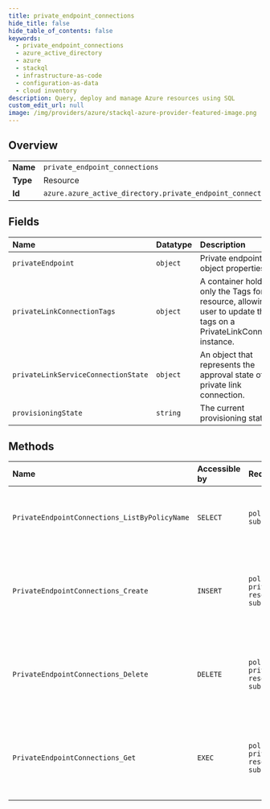 ```yaml
---
title: private_endpoint_connections
hide_title: false
hide_table_of_contents: false
keywords:
  - private_endpoint_connections
  - azure_active_directory
  - azure    
  - stackql
  - infrastructure-as-code
  - configuration-as-data
  - cloud inventory
description: Query, deploy and manage Azure resources using SQL
custom_edit_url: null
image: /img/providers/azure/stackql-azure-provider-featured-image.png
---
```

  
    

## Overview
<table><tbody>
<tr><td><b>Name</b></td><td><code>private_endpoint_connections</code></td></tr>
<tr><td><b>Type</b></td><td>Resource</td></tr>
<tr><td><b>Id</b></td><td><code>azure.azure_active_directory.private_endpoint_connections</code></td></tr>
</tbody></table>

## Fields
| Name | Datatype | Description |
|:-----|:---------|:------------|
| `privateEndpoint` | `object` | Private endpoint object properties. |
| `privateLinkConnectionTags` | `object` | A container holding only the Tags for a resource, allowing the user to update the tags on a PrivateLinkConnection instance. |
| `privateLinkServiceConnectionState` | `object` | An object that represents the approval state of the private link connection. |
| `provisioningState` | `string` | The current provisioning state. |
## Methods
| Name | Accessible by | Required Params | Description |
|:-----|:--------------|:----------------|:------------|
| `PrivateEndpointConnections_ListByPolicyName` | `SELECT` | `policyName, resourceGroupName, subscriptionId` | Lists all Private Endpoint Connections for the given policy. |
| `PrivateEndpointConnections_Create` | `INSERT` | `policyName, privateEndpointConnectionName, resourceGroupName, subscriptionId` | Creates specified private endpoint connection associated with the given policy. |
| `PrivateEndpointConnections_Delete` | `DELETE` | `policyName, privateEndpointConnectionName, resourceGroupName, subscriptionId` | Deletes the specified private endpoint connection associated with the given policy. |
| `PrivateEndpointConnections_Get` | `EXEC` | `policyName, privateEndpointConnectionName, resourceGroupName, subscriptionId` | Gets the specified private endpoint connection associated with the given policy. |
